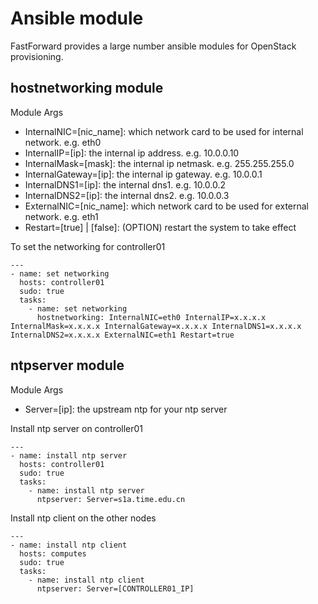 # Ansible module
FastForward provides a large number ansible modules for OpenStack provisioning.

## hostnetworking module
Module Args
* InternalNIC=[nic_name]: which network card to be used for internal network. e.g. eth0
* InternalIP=[ip]: the internal ip address. e.g. 10.0.0.10
* InternalMask=[mask]: the internal ip netmask. e.g. 255.255.255.0
* InternalGateway=[ip]: the internal ip gateway. e.g. 10.0.0.1
* InternalDNS1=[ip]: the internal dns1. e.g. 10.0.0.2
* InternalDNS2=[ip]: the internal dns2. e.g. 10.0.0.3
* ExternalNIC=[nic_name]: which network card to be used for external network. e.g. eth1
* Restart=[true] | [false]: (OPTION) restart the system to take effect

To set the networking for controller01

	---
	- name: set networking
	  hosts: controller01
	  sudo: true
	  tasks:
        - name: set networking
		  hostnetworking: InternalNIC=eth0 InternalIP=x.x.x.x InternalMask=x.x.x.x InternalGateway=x.x.x.x InternalDNS1=x.x.x.x InternalDNS2=x.x.x.x ExternalNIC=eth1 Restart=true

## ntpserver module
Module Args
* Server=[ip]: the upstream ntp for your ntp server

Install ntp server on controller01

	---
	- name: install ntp server
	  hosts: controller01
	  sudo: true
	  tasks:
	    - name: install ntp server
	      ntpserver: Server=s1a.time.edu.cn

Install ntp client on the other nodes

	---
	- name: install ntp client
	  hosts: computes
	  sudo: true
	  tasks:
	    - name: install ntp client
		  ntpserver: Server=[CONTROLLER01_IP]
		  